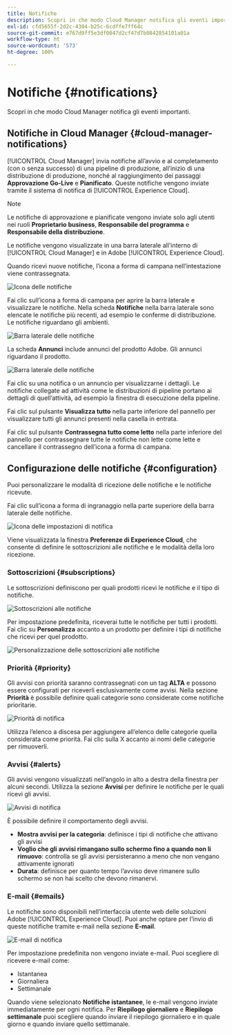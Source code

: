 ```yaml
---
title: Notifiche
description: Scopri in che modo Cloud Manager notifica gli eventi importanti.
exl-id: cfd5655f-2d2c-4304-b25c-6cdffe7ff64c
source-git-commit: e767d9ff5e3df0047d2cf47d7b0842854101a01a
workflow-type: ht
source-wordcount: '573'
ht-degree: 100%

---
```



# Notifiche {#notifications}

Scopri in che modo Cloud Manager notifica gli eventi importanti.

## Notifiche in Cloud Manager {#cloud-manager-notifications}

[!UICONTROL Cloud Manager] invia notifiche all’avvio e al completamento (con o senza successo) di una pipeline di produzione, all’inizio di una distribuzione di produzione, nonché al raggiungimento dei passaggi **Approvazione Go-Live** e **Pianificato**. Queste notifiche vengono inviate tramite il sistema di notifica di [!UICONTROL Experience Cloud].

>[!NOTE]
>
>Le notifiche di approvazione e pianificate vengono inviate solo agli utenti nei ruoli **Proprietario business**, **Responsabile del programma** e **Responsabile della distribuzione**.

Le notifiche vengono visualizzate in una barra laterale all’interno di [!UICONTROL Cloud Manager] e in Adobe [!UICONTROL Experience Cloud].

Quando ricevi nuove notifiche, l’icona a forma di campana nell’intestazione viene contrassegnata.

![Icona delle notifiche](/help/assets/notifications-bell-badged.png)

Fai clic sull’icona a forma di campana per aprire la barra laterale e visualizzare le notifiche. Nella scheda **Notifiche** nella barra laterale sono elencate le notifiche più recenti, ad esempio le conferme di distribuzione. Le notifiche riguardano gli ambienti.

![Barra laterale delle notifiche](/help/assets/notifications-activities.png)

La scheda **Annunci** include annunci del prodotto Adobe. Gli annunci riguardano il prodotto.

![Barra laterale delle notifiche](/help/assets/notificaitons-announcements.png)

Fai clic su una notifica o un annuncio per visualizzarne i dettagli. Le notifiche collegate ad attività come le distribuzioni di pipeline portano ai dettagli di quell’attività, ad esempio la finestra di esecuzione della pipeline.

Fai clic sul pulsante **Visualizza tutto** nella parte inferiore del pannello per visualizzare tutti gli annunci presenti nella casella in entrata.

Fai clic sul pulsante **Contrassegna tutto come letto** nella parte inferiore del pannello per contrassegnare tutte le notifiche non lette come lette e cancellare il contrassegno dell’icona a forma di campana.

## Configurazione delle notifiche {#configuration}

Puoi personalizzare le modalità di ricezione delle notifiche e le notifiche ricevute.

Fai clic sull’icona a forma di ingranaggio nella parte superiore della barra laterale delle notifiche.

![Icona delle impostazioni di notifica](/help/assets/notifications-configuration.png)

Viene visualizzata la finestra **Preferenze di Experience Cloud**, che consente di definire le sottoscrizioni alle notifiche e le modalità della loro ricezione.

### Sottoscrizioni {#subscriptions}

Le sottoscrizioni definiscono per quali prodotti ricevi le notifiche e il tipo di notifiche.

![Sottoscrizioni alle notifiche](/help/assets/notifications-subscriptions.png)

Per impostazione predefinita, riceverai tutte le notifiche per tutti i prodotti. Fai clic su **Personalizza** accanto a un prodotto per definire i tipi di notifiche che ricevi per quel prodotto.

![Personalizzazione delle sottoscrizioni alle notifiche](/help/assets/notifications-subscriptions-customize.png)

### Priorità {#priority}

Gli avvisi con priorità saranno contrassegnati con un tag **ALTA** e possono essere configurati per riceverli esclusivamente come avvisi. Nella sezione **Priorità** è possibile definire quali categorie sono considerate come notifiche prioritarie.

![Priorità di notifica](/help/assets/notifications-priority.png)

Utilizza l’elenco a discesa per aggiungere all’elenco delle categorie quella considerata come priorità. Fai clic sulla X accanto ai nomi delle categorie per rimuoverli.

### Avvisi {#alerts}

Gli avvisi vengono visualizzati nell’angolo in alto a destra della finestra per alcuni secondi. Utilizza la sezione **Avvisi** per definire le notifiche per le quali ricevi gli avvisi.

![Avvisi di notifica](/help/assets/notifications-alerts.png)

È possibile definire il comportamento degli avvisi.

* **Mostra avvisi per la categoria**: definisce i tipi di notifiche che attivano gli avvisi
* **Voglio che gli avvisi rimangano sullo schermo fino a quando non li rimuovo**: controlla se gli avvisi persisteranno a meno che non vengano attivamente ignorati
* **Durata**: definisce per quanto tempo l’avviso deve rimanere sullo schermo se non hai scelto che devono rimanervi.

### E-mail {#emails}

Le notifiche sono disponibili nell’interfaccia utente web delle soluzioni Adobe [!UICONTROL Experience Cloud]. Puoi anche optare per l’invio di queste notifiche tramite e-mail nella sezione **E-mail**.

![E-mail di notifica](/help/assets/notifications-emails.png)

Per impostazione predefinita non vengono inviate e-mail. Puoi scegliere di ricevere e-mail come:

* Istantanea
* Giornaliera
* Settimanale

Quando viene selezionato **Notifiche istantanee**, le e-mail vengono inviate immediatamente per ogni notifica. Per **Riepilogo giornaliero** e **Riepilogo settimanale** puoi scegliere quando inviare il riepilogo giornaliero e in quale giorno e quando inviare quello settimanale.
